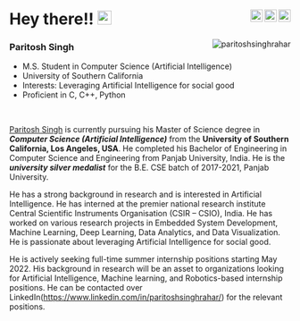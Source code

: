 # Hey there!! <img src="https://media.giphy.com/media/hvRJCLFzcasrR4ia7z/giphy.gif" width="25px"> [<img align="right" alt="Paritosh | LinkedIn" width="22px" src="https://cdn.jsdelivr.net/npm/simple-icons@v3/icons/linkedin.svg" />](https://www.linkedin.com/in/paritoshsinghrahar/)[<img align="right" alt="Paritosh | Gmail" width="22px" src="https://cdn.jsdelivr.net/npm/simple-icons@v3/icons/gmail.svg" />](mailto:paritoshsinghrahar@acm.org)[<img align="right" alt="Paritosh | GitHub" width="22px" src="https://cdn.jsdelivr.net/npm/simple-icons@v3/icons/github.svg" />](https://github.com/paritoshsinghrahar)

<img align='right' src="https://github-readme-stats.vercel.app/api?username=paritoshsinghrahar&show_icons=true&count_private=true&hide=stars" alt="paritoshsinghrahar" />

### Paritosh Singh <br/>
- M.S. Student in Computer Science (Artificial Intelligence) <br/>
- University of Southern  California <br/>
- Interests: Leveraging Artificial Intelligence for social good <br/>
- Proficient in C, C++, Python

<br/>

[Paritosh Singh](https://www.linkedin.com/in/paritoshsinghrahar/) is currently pursuing his Master of Science degree in ***Computer Science (Artificial Intelligence)*** from the **University of Southern California, Los Angeles, USA**. He completed his Bachelor of Engineering in Computer Science and Engineering from Panjab University, India. He is the ***university silver medalist*** for the B.E. CSE batch of 2017-2021, Panjab University.

He has a strong background in research and is interested in Artificial Intelligence. He has interned at the premier national research institute Central Scientific Instruments Organisation (CSIR – CSIO), India. He has worked on various research projects in Embedded System Development, Machine Learning, Deep Learning, Data Analytics, and Data Visualization. He is passionate about leveraging Artificial Intelligence for social good.

He is actively seeking full-time summer internship positions starting May 2022. His background in research will be an asset to organizations looking for Artificial Intelligence, Machine learning, and Robotics-based internship positions. He can be contacted over LinkedIn(https://www.linkedin.com/in/paritoshsinghrahar/) for the relevant positions.
